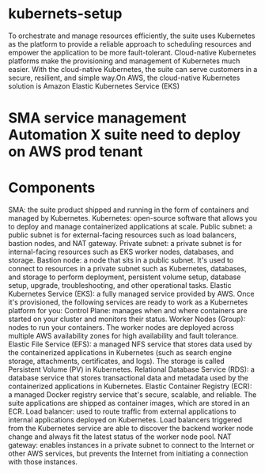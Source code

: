 # kubernets-setup

To orchestrate and manage resources efficiently, the suite uses Kubernetes as the platform to provide a reliable approach to scheduling resources and empower the application to be more fault-tolerant. Cloud-native Kubernetes platforms make the provisioning and management of Kubernetes much easier. With the cloud-native Kubernetes, the suite can serve customers in a secure, resilient, and simple way.On AWS, the cloud-native Kubernetes solution is Amazon Elastic Kubernetes Service (EKS)
# SMA service management Automation X suite need to deploy on AWS prod tenant
# Components
SMA: the suite product shipped and running in the form of containers and managed by Kubernetes.
Kubernetes: open-source software that allows you to deploy and manage containerized applications at scale.
Public subnet: a public subnet is for external-facing resources such as load balancers, bastion nodes, and NAT gateway.
Private subnet: a private subnet is for internal-facing resources such as EKS worker nodes, databases, and storage.
Bastion node: a node that sits in a public subnet. It's used to connect to resources in a private subnet such as Kubernetes, databases, and storage to perform deployment, persistent volume setup, database setup, upgrade, troubleshooting, and other operational tasks.
Elastic Kubernetes Service (EKS): a fully managed service provided by AWS. Once it's provisioned, the following services are ready to work as a Kubernetes platform for you:
Control Plane: manages when and where containers are started on your cluster and monitors their status.
Worker Nodes (Group): nodes to run your containers. The worker nodes are deployed across multiple AWS availability zones for high availability and fault tolerance.
Elastic File Service (EFS): a managed NFS service that stores data used by the containerized applications in Kubernetes (such as search engine storage, attachments, certificates, and logs). The storage is called Persistent Volume (PV) in Kubernetes.
Relational Database Service (RDS): a database service that stores transactional data and metadata used by the containerized applications in Kubernetes.
Elastic Container Registry (ECR): a managed Docker registry service that's secure, scalable, and reliable. The suite applications are shipped as container images, which are stored in an ECR.
Load balancer: used to route traffic from external applications to internal applications deployed on Kubernetes. Load balancers triggered from the Kubernetes service are able to discover the backend worker node change and always fit the latest status of the worker node pool.
NAT gateway: enables instances in a private subnet to connect to the Internet or other AWS services, but prevents the Internet from initiating a connection with those instances.


